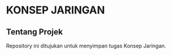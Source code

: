 # KONSEP JARINGAN
## Tentang Projek
<a src ="assets/activity.svg" /> Repository ini ditujukan untuk menyimpan tugas Konsep Jaringan.